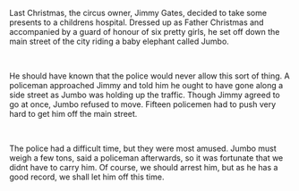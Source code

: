Last Christmas, the circus owner, Jimmy Gates, decided to take some presents to a childrens hospital. Dressed up as Father Christmas and accompanied by a guard of honour of six pretty girls, he set off down the main street of the city riding a baby elephant called Jumbo.

    



He should have known that the police would never allow this sort of thing. A policeman approached Jimmy and told him he ought to have gone along a side street as Jumbo was holding up the traffic. Though Jimmy agreed to go at once, Jumbo refused to move. Fifteen policemen had to push very hard to get him off the main street.

    



The police had a difficult time, but they were most amused. Jumbo must weigh a few tons, said a policeman afterwards, so it was fortunate that we didnt have to carry him. Of course, we should arrest him, but as he has a good record, we shall let him off this time.
